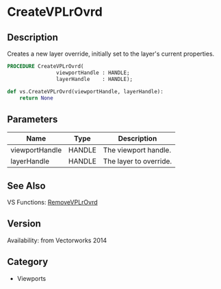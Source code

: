 # CreateVPLrOvrd

## Description
Creates a new layer override, initially set to the layer's current properties.

```pascal
PROCEDURE CreateVPLrOvrd(
				viewportHandle : HANDLE;
				layerHandle    : HANDLE);
```

```python
def vs.CreateVPLrOvrd(viewportHandle, layerHandle):
    return None
```

## Parameters
|Name|Type|Description|
|---|---|---|
|viewportHandle|HANDLE|The viewport handle.|
|layerHandle|HANDLE|The layer to override.|

## See Also
VS Functions:
[RemoveVPLrOvrd](RemoveVPLrOvrd.md)

## Version
Availability: from Vectorworks 2014

## Category
* Viewports

